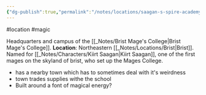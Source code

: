 ```yaml
---
{"dg-publish":true,"permalink":"/notes/locations/saagan-s-spire-academy/"}
---
```


#location #magic

Headquarters and campus of the [[_Notes/Brist Mage's College\|Brist Mage's College]].
**Location**: Northeastern [[_Notes/Locations/Brist\|Brist]].
Named for [[_Notes/Characters/Kiirt Saagan\|Kiirt Saagan]], one of the first mages on the skyland of brist, who set up the Mages College.

- has a nearby town which has to sometimes deal with it's weirdness
- town trades supplies withe the school
- Built around a font of magical energy?
